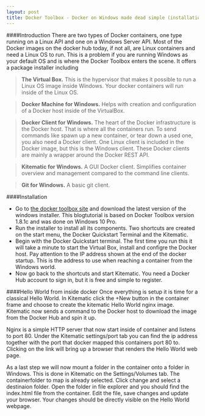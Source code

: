 ```yaml
---
layout: post
title: Docker Toolbox - Docker on Windows made dead simple (installation tutorial)
---
```

####Introduction
There are two types of Docker containers, one type running on a Linux API and one on a Windows Server API. Most of the Docker images on the docker hub today, if not all, are Linux containers and need a Linux OS to run. This is a problem if you are running Windows as your default OS and is where the Docker Toolbox enters the scene. It offers a package installer including 

>**The Virtual Box.**
>	This is the hypervisor that makes it possible to run a Linux OS image inside Windows. Your docker containers will run inside of the Linux OS.

>**Docker Machine for Windows.**
>	Helps with creation and configuration of a Docker host inside of the VirtualBox.
	
>**Docker Client for Windows.**
>	The heart of the Docker infrastructure is the Docker host. That is where all the containers run. To send commands like spawn up a new container, or tear down a used one, you also need a Docker client. One Linux client is included in the Docker image, but this is the Windows client. These Docker clients are mainly a wrapper around the Docker REST API.
	
>**Kitematic for Windows.**
>	A GUI Docker client. Simplifies container overview and management compared to the command line clients.
	
>**Git for Windows.**
>	A basic git client.
	
####Installation
- Go to [the docker toolbox site](https://www.docker.com/toolbox) and download the latest version of the windows installer. This blogtutorial is based on Docker Toolbox version 1.8.1c and was done on Windows 10 Pro. 
- Run the installer to install all its components. Two shortcuts are created on the start menu, the Docker Quickstart Terminal and the Kitematic. 
- Begin with the Docker Quickstart terminal. The first time you run this it will take a minute to start the Virtual Box, install and configre the Docker host. Pay attention to the IP address shown at the end of the docker startup. This is the address to use when reaching a container from the Windows world.
- Now go back to the shortcuts and start Kitematic. You need a Docker Hub account to sign in, but it is free and simple to register.

####Hello World from inside docker
Once everything is setup it is time for a classical Hello World. In Kitematic click the +New button in the container frame and choose to create the kitematic Hello World nginx image. Kitematic now sends a command to the Docker host to download the image from the Docker Hub and spin it up. 

Nginx is a simple HTTP server that  now start inside of container and listens to port 80. Under the Kitematic settings/port tab you can find the ip address together with the port that docker mapped this containers port 80 to. Clicking on the link will bring up a browser that renders the Hello World web page.

As a last step we will now mount a folder in the container onto a folder in Windows. This is done in Kitematic on the Settings/Volumes tab. The containerfolder to map is already selected. Click change and select a destinaion folder. Open the folder in file explorer and you should find the index.html file from the container. Edit the file, save changes and update your browser. Your changes should be directly visible on the Hello World webpage.
